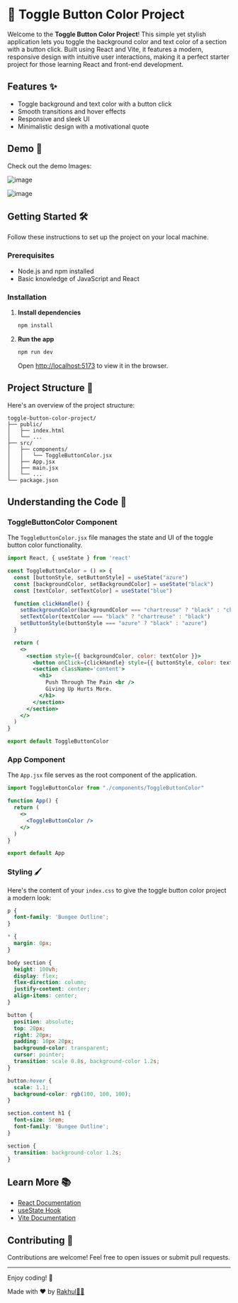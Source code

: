 # 🎨 Toggle Button Color Project

Welcome to the **Toggle Button Color Project**! This simple yet stylish application lets you toggle the background color and text color of a section with a button click. Built using React and Vite, it features a modern, responsive design with intuitive user interactions, making it a perfect starter project for those learning React and front-end development.


## Features ✨

- Toggle background and text color with a button click
- Smooth transitions and hover effects
- Responsive and sleek UI
- Minimalistic design with a motivational quote

## Demo 📸

Check out the demo Images:

![image](https://github.com/BlackEmpir7199/React-Projects-Beginners/assets/118678415/23c1fe39-01a1-485c-b5c6-083a6e7df233)

![image](https://github.com/BlackEmpir7199/React-Projects-Beginners/assets/118678415/422c1728-ffc9-491a-a1ab-b10bc75e4b17)



## Getting Started 🛠️

Follow these instructions to set up the project on your local machine.

### Prerequisites

- Node.js and npm installed
- Basic knowledge of JavaScript and React

### Installation

1. **Install dependencies**

   ```bash
   npm install
   ```

2. **Run the app**

   ```bash
   npm run dev
   ```

   Open [http://localhost:5173](http://localhost:5173) to view it in the browser.

## Project Structure 📂

Here's an overview of the project structure:

```
toggle-button-color-project/
├── public/
│   ├── index.html
│   └── ...
├── src/
│   ├── components/
│   │   └── ToggleButtonColor.jsx
│   ├── App.jsx
│   ├── main.jsx
│   └── ...
└── package.json
```

## Understanding the Code 🧠

### ToggleButtonColor Component

The `ToggleButtonColor.jsx` file manages the state and UI of the toggle button color functionality.

```jsx
import React, { useState } from 'react'

const ToggleButtonColor = () => {
  const [buttonStyle, setButtonStyle] = useState("azure")
  const [backgroundColor, setBackgroundColor] = useState("black")
  const [textColor, setTextColor] = useState("blue")

  function clickHandle() {
    setBackgroundColor(backgroundColor === "chartreuse" ? "black" : "chartreuse")
    setTextColor(textColor === "black" ? "chartreuse" : "black")
    setButtonStyle(buttonStyle === "azure" ? "black" : "azure")
  }

  return (
    <>
      <section style={{ backgroundColor, color: textColor }}>
        <button onClick={clickHandle} style={{ buttonStyle, color: textColor, border: `2px solid ${textColor}` }}>Toggle Button</button>
        <section className='content'>
          <h1>
            Push Through The Pain <br />
            Giving Up Hurts More.
          </h1>
        </section>
      </section>
    </>
  )
}

export default ToggleButtonColor
```

### App Component

The `App.jsx` file serves as the root component of the application.

```jsx
import ToggleButtonColor from "./components/ToggleButtonColor"

function App() {
  return (
    <>
      <ToggleButtonColor />
    </>
  )
}

export default App
```

### Styling 🖌️

Here's the content of your `index.css` to give the toggle button color project a modern look:

```css
p {
  font-family: 'Bungee Outline';
}

* {
  margin: 0px;
}

body section {
  height: 100vh;
  display: flex;
  flex-direction: column;
  justify-content: center;
  align-items: center;
}

button {
  position: absolute;
  top: 20px;
  right: 20px;
  padding: 10px 20px;
  background-color: transparent;
  cursor: pointer;
  transition: scale 0.8s, background-color 1.2s;
}

button:hover {
  scale: 1.1;
  background-color: rgb(100, 100, 100);
}

section.content h1 {
  font-size: 5rem;
  font-family: 'Bungee Outline';
}

section {
  transition: background-color 1.2s;
}
```

## Learn More 📚

- [React Documentation](https://reactjs.org/docs/getting-started.html)
- [useState Hook](https://reactjs.org/docs/hooks-state.html)
- [Vite Documentation](https://vitejs.dev/guide/)

## Contributing 🤝

Contributions are welcome! Feel free to open issues or submit pull requests.

---

Enjoy coding! 🎉

Made with ❤️ by [Rakhul👩‍💻](https://github.com/BlackEmpir7199)
